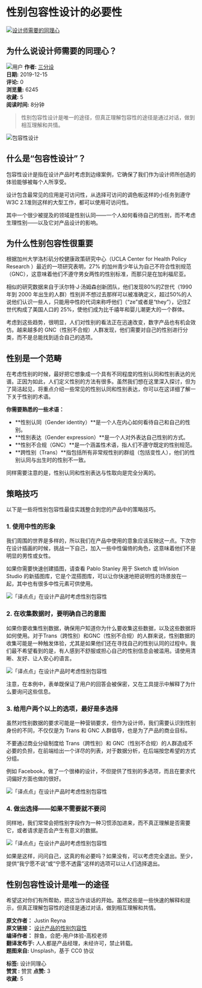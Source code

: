 # 性别包容性设计的必要性

[![设计师需要的同理心](https://liangcang-prod.oss-cn-hangzhou.aliyuncs.com/55b5eac92aab2289d9a67c3929f8ea9d/2022/11/02/49496ae6-5aaa-11ed-8071-00163e0b5ff3.jpg?x-oss-process=image/quality,q_80/format,webp)](https://ke.qidianla.com/courses/bcpm)

## 为什么说设计师需要的同理心？

![用户](https://image.woshipm.com/wp-files/2020/04/GJMm6mJS8RLrwBroDbkk.png!/both/72x72)
**作者:** [三分设](https://www.woshipm.com/u/719867)  
**日期:** 2019-12-15  
**评论:** 0  
**浏览量:** 6245  
**收藏:** 5  
**阅读时间:** 8分钟  

> 性别包容性设计是唯一的途径，但真正理解包容性的途径是通过对话，做到相互理解和共情。

![包容性设计](https://image.woshipm.com/wp-files/2019/12/Wc1r1ra3Ar1VdytvRtPf.jpg)

## 什么是“包容性设计”？

包容性设计是指在设计产品时考虑到边缘案例，它确保了我们作为设计师所创造的体验能够被每个人所享受。

设计包含最常见的应用是可访问性，从选择可访问的调色板这样的小任务到遵守W3C 2.1准则这样的大型工作，都可以使用可访问性。

其中一个很少被提及的领域是性别认同——一个人如何看待自己的性别，而不考虑生理性别——以及它对产品设计的影响。

## 为什么性别包容性很重要

根据加州大学洛杉矶分校健康政策研究中心（UCLA Center for Health Policy Research ）最近的一项研究表明，27% 的加州青少年认为自己不符合性别规范（GNC），这意味着他们不遵守男女两性的性别标准，而那只是在加利福尼亚。

相似的研究数据来自于沃尔特·J·汤姆森创新团队，他们发现80%的Z世代（1990 年到 2000 年出生的人群）性别并不想过去那样可以被准确定义，超过50%的人说他们认识一些人，只能用中性的代词来称呼他们（“ze”或者是“they”），记住Z世代构成了美国人口的 25%，使他们成为比千禧年和婴儿潮更大的一个群体。

考虑到这些趋势，很明显，人们对性别的看法正在迅速改变，数字产品也有机会效仿。越来越多的 GNC（性别不合规）人群发现，他们需要对自己的性别进行分类，而不是总能找到适合自己的选项。

## 性别是一个范畴

在考虑性别的时候，最好把它想象成一个具有不同程度的性别认同和性别表达的光谱。正因为如此，人们定义性别的方法有很多。虽然我们想在这里深入探讨，但为了简洁起见，将重点介绍一些常见的性别认同和性别表达，你可以在这详细了解一下关于性别的术语。

**你需要熟悉的一些术语：**

- **性别认同（Gender identity）**是一个人在内心如何看待自己和自己的性别。
- **性别表达（Gender expression）**是一个人对外表达自己性别的方式。
- **性别不合规（GNC）**是一个涵盖性术语，指人们不遵守既定的性别规范。
- **跨性别（Trans）**指包括所有非常规性别的群组（包括变性人），他们的性别认同与出生时的性别不一致。

同样需要注意的是，性别认同和性别表达与性取向是完全分离的。

## 策略技巧

以下是一些将性别包容性最佳实践整合到您的产品中的策略技巧。

### 1. 使用中性的形象

我们周围的世界是多样的，所以我们在产品中使用的意象应该反映这一点。下次你在设计插画的时候，挑战一下自己，加入一些中性偏倚的角色，这意味着他们不是明显的男性或女性。

如果你需要快速创建插图，请查看 Pablo Stanley 用于 Sketch 或 InVision Studio 的新插图库，它是个混搭图库，可以让你快速地把说明性的场景放在一起，其中也有很多中性元素可供使用。

![「译点点」在设计产品时考虑性别包容性](https://image.woshipm.com/wp-files/2019/06/Yomi7sFGkOwE2NDXUq4M.jpeg)

### 2. 在收集数据时，要明确自己的意图

如果你要收集性别数据，确保用户知道你为什么要收集这些数据，以及这些数据将如何使用。对于Trans（跨性别）和GNC（性别不合规）的人群来说，性别数据的收集可能是一种触发体验，尤其是如果他们还在寻找自己的性别认同的过程中。我们最不希望看到的是，有人感到不舒服或担心自己的性别信息会被滥用。请使用清晰、友好、让人安心的语言。

![「译点点」在设计产品时考虑性别包容性](https://image.woshipm.com/wp-files/2019/06/HKi1IoheQKJoeE2LPw8M.jpeg)

注意，在本例中，表单既保证了用户的回答会被保密，又在工具提示中解释了为什么要询问这些信息。

### 3. 给用户两个以上的选项，最好是多选择

虽然对性别数据的要求可能是一种营销要求，但作为设计师，我们需要认识到性别身份的不同，不仅仅是为 Trans 和 GNC 人群倡导，也是为了产品的商业目标。

不要通过商业分级制度给 Trans（跨性别）和 GNC（性别不合规）的人群造成不必要的负担，在前端给出一个详尽的列表，对于数据分析，在后端按您希望的方式分组。

例如 Facebook，做了一个很棒的设计，不但提供了性别的多选项，而且在要求代词偏好方面也做的很好。

![「译点点」在设计产品时考虑性别包容性](https://image.woshipm.com/wp-files/2019/06/L1EFH42ZluRdS48IgcvN.jpeg)

### 4. 做出选择——如果不需要就不要问

同样地，我们常常会把性别字段作为一种习惯添加进来，而不真正理解是否需要它，或者请求是否会产生有意义的数据。

![「译点点」在设计产品时考虑性别包容性](https://image.woshipm.com/wp-files/2019/06/HfJpGuqxN8WGPMJJFbZe.jpeg)

如果是这样，问问自己，这真的有必要吗？如果没有，可以考虑完全退出。至少，提供“我宁愿不说”或“宁愿不透露”这样的选项可以让人们选择退出。

## 性别包容性设计是唯一的途径

希望这对你们有所帮助，把这当作谈话的开始。虽然这些是一些快速的解释和提示，但真正理解包容性的途径是通过对话，做到相互理解和共情。

**原文作者：** Justin Reyna  
**原文链接：** [设计产品的性别包容性](https://www.invisionapp.com/inside-design/designing-products-gender-inclusion/)  
**编译作者：** 胖鱼，合肥-用户体验-高校老师  
**翻译发布于:** 人人都是产品经理，未经许可，禁止转载。  
**题图来自:** Unsplash，基于 CC0 协议

**标签:** 设计同理心  
**赞赏 :** 赞赏
**点赞:** 3  
**收藏:** 5  